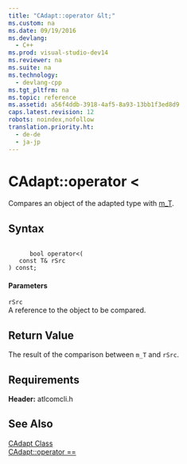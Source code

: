 ```yaml
---
title: "CAdapt::operator &lt;"
ms.custom: na
ms.date: 09/19/2016
ms.devlang: 
  - C++
ms.prod: visual-studio-dev14
ms.reviewer: na
ms.suite: na
ms.technology: 
  - devlang-cpp
ms.tgt_pltfrm: na
ms.topic: reference
ms.assetid: a56f4ddb-3918-4af5-8a93-13bb1f3ed8d9
caps.latest.revision: 12
robots: noindex,nofollow
translation.priority.ht: 
  - de-de
  - ja-jp
---
```

# CAdapt::operator &lt;
Compares an object of the adapted type with [m_T](../vs140/CAdapt--m_T.md).  
  
## Syntax  
  
```  
  
      bool operator<(  
   const T& rSrc  
) const;  
```  
  
#### Parameters  
 `rSrc`  
 A reference to the object to be compared.  
  
## Return Value  
 The result of the comparison between `m_T` and `rSrc`.  
  
## Requirements  
 **Header:** atlcomcli.h  
  
## See Also  
 [CAdapt Class](../vs140/CAdapt-Class.md)   
 [CAdapt::operator ==](../vs140/CAdapt--operator-==.md)